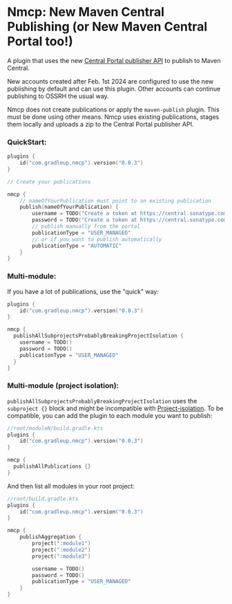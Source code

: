 # Nmcp: New Maven Central Publishing (or New Maven Central Portal too!)

A plugin that uses the new [Central Portal publisher API](https://central.sonatype.org/publish/publish-portal-api/) to publish to Maven Central.

New accounts created after Feb. 1st 2024 are configured to use the new publishing by default and can use this plugin. Other accounts can continue publishing to OSSRH the usual way.

Nmcp does not create publications or apply the `maven-publish` plugin. This must be done using other means. Nmcp uses existing publications, stages them locally and uploads a zip to the Central Portal publisher API. 

### QuickStart:

```kotlin
plugins {
    id("com.gradleup.nmcp").version("0.0.3")
}

// Create your publications

nmcp {
    // nameOfYourPublication must point to an existing publication
    publish(nameOfYourPublication) {
        username = TODO("Create a token at https://central.sonatype.com/account") 
        password = TODO("Create a token at https://central.sonatype.com/account")
        // publish manually from the portal
        publicationType = "USER_MANAGED"
        // or if you want to publish automatically
        publicationType = "AUTOMATIC"
    }
}
```

### Multi-module:

If you have a lot of publications, use the "quick" way:

```kotlin
plugins {
    id("com.gradleup.nmcp").version("0.0.3")
}

nmcp {
  publishAllSubprojectsProbablyBreakingProjectIsolation {
    username = TODO()
    password = TODO()
    publicationType = "USER_MANAGED"
  }
}
```

### Multi-module (project isolation):

`publishAllSubprojectsProbablyBreakingProjectIsolation` uses the `subproject {}` block and might be incompatible with [Project-isolation](https://gradle.github.io/configuration-cache/). To be compatible, you can add the plugin to each module you want to publish:

```kotlin
//root/moduleN/build.gradle.kts
plugins {
    id("com.gradleup.nmcp").version("0.0.3")
}

nmcp {
  publishAllPublications {}
}
```

And then list all modules in your root project:

```kotlin
//root/build.gradle.kts
plugins {
    id("com.gradleup.nmcp").version("0.0.3")
}

nmcp {
    publishAggregation {
        project(":module1")
        project(":module2")
        project(":module3")

        username = TODO()
        password = TODO()
        publicationType = "USER_MANAGED"
    }
}
```